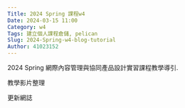 ```yaml
---
Title: 2024 Spring 課程w4
Date: 2024-03-15 11:00
Category: w4
Tags: 建立個人課程倉儲, pelican
Slug: 2024-Spring-w4-blog-tutorial
Author: 41023152
---
```


2024 Spring 網際內容管理與協同產品設計實習課程教學導引.

<!-- PELICAN_END_SUMMARY -->

教學影片整理

更新網誌